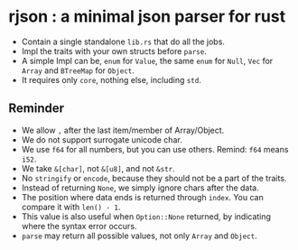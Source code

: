 # rjson : a minimal json parser for rust
* Contain a single standalone `lib.rs` that do all the jobs.
* Impl the traits with your own structs before `parse`.
* A simple Impl can be, `enum` for `Value`, the same `enum` for `Null`, `Vec` for `Array` and `BTreeMap` for `Object`.
* It requires only `core`, nothing else, including `std`.

## Reminder
* We allow `,` after the last item/member of Array/Object.
* We do not support surrogate unicode char.
* We use `f64` for all numbers, but you can use others. Remind: `f64` means `i52`.
* We take `&[char]`, not `&[u8]`, and not `&str`.
* No `stringify` or `encode`, because they should not be a part of the traits.
* Instead of returning `None`, we simply ignore chars after the data.
* The position where data ends is returned through `index`. You can compare it with `len() - 1`.
* This value is also useful when `Option::None` returned, by indicating where the syntax error occurs.
* `parse` may return all possible values, not only `Array` and `Object`.
